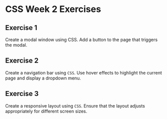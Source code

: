 # CSS Week 2 Exercises

## Exercise 1

Create a modal window using CSS. Add a button to the page that triggers the modal.

## Exercise 2

Create a navigation bar using `CSS`. Use hover effects to highlight the current page and display a dropdown menu.

## Exercise 3

Create a responsive layout using `CSS`. Ensure that the layout adjusts appropriately for different screen sizes.
